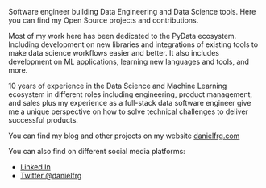 Software engineer building Data Engineering and Data Science tools. Here you can find my Open Source projects and contributions.

Most of my work here has been dedicated to the PyData ecosystem. Including development on new libraries and integrations of existing tools to make data science workflows easier and better. It also includes development on ML applications, learning new languages and tools, and more.

10 years of experience in the Data Science and Machine Learning ecosystem in different roles including engineering, product management, and sales plus my experience as a full-stack data software engineer give me a unique perspective on how to solve technical challenges to deliver successful products.

You can find my blog and other projects on my website [danielfrg.com](https://danielfrg.com)

You can also find on different social media platforms:
- [Linked In](https://www.linkedin.com/in/danielfrg/)
- [Twitter @danielfrg](https://twitter.com/danielfrg)
